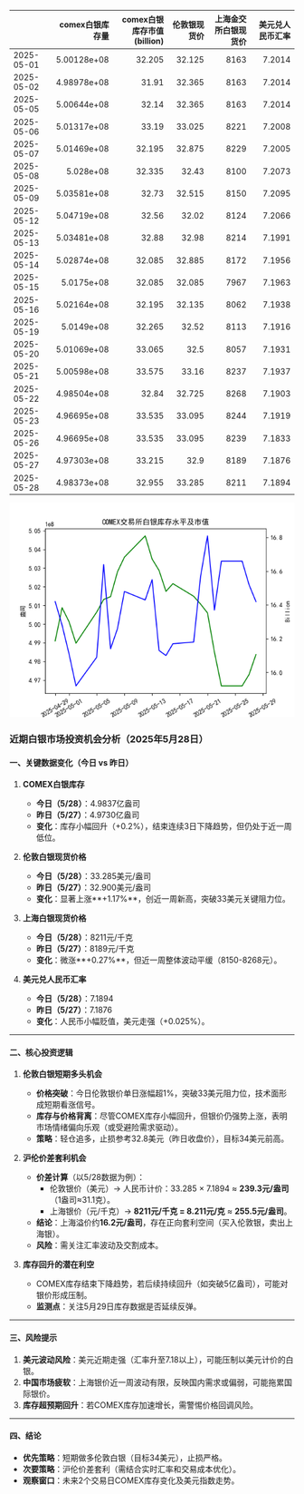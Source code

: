|            |   comex白银库存量 |   comex白银库存市值(billion) |   伦敦银现货价 |   上海金交所白银现货价 |   美元兑人民币汇率 |
|:-----------|------------------:|-----------------------------:|---------------:|-----------------------:|-------------------:|
| 2025-05-01 |       5.00128e+08 |                       32.205 |         32.125 |                   8163 |             7.2014 |
| 2025-05-02 |       4.98978e+08 |                       31.91  |         32.365 |                   8163 |             7.2014 |
| 2025-05-05 |       5.00644e+08 |                       32.14  |         32.365 |                   8163 |             7.2014 |
| 2025-05-06 |       5.01317e+08 |                       33.19  |         33.025 |                   8221 |             7.2008 |
| 2025-05-07 |       5.01469e+08 |                       32.195 |         32.875 |                   8229 |             7.2005 |
| 2025-05-08 |       5.028e+08   |                       32.335 |         32.43  |                   8100 |             7.2073 |
| 2025-05-09 |       5.03581e+08 |                       32.73  |         32.515 |                   8150 |             7.2095 |
| 2025-05-12 |       5.04719e+08 |                       32.56  |         32.02  |                   8124 |             7.2066 |
| 2025-05-13 |       5.03481e+08 |                       32.88  |         32.98  |                   8214 |             7.1991 |
| 2025-05-14 |       5.02874e+08 |                       32.085 |         32.885 |                   8172 |             7.1956 |
| 2025-05-15 |       5.0175e+08  |                       32.085 |         32.085 |                   7967 |             7.1963 |
| 2025-05-16 |       5.02164e+08 |                       32.195 |         32.135 |                   8062 |             7.1938 |
| 2025-05-19 |       5.0149e+08  |                       32.265 |         32.52  |                   8113 |             7.1916 |
| 2025-05-20 |       5.01069e+08 |                       33.065 |         32.5   |                   8057 |             7.1931 |
| 2025-05-21 |       5.00598e+08 |                       33.575 |         33.16  |                   8237 |             7.1937 |
| 2025-05-22 |       4.98504e+08 |                       32.84  |         32.725 |                   8268 |             7.1903 |
| 2025-05-23 |       4.96695e+08 |                       33.535 |         33.095 |                   8244 |             7.1919 |
| 2025-05-26 |       4.96695e+08 |                       33.535 |         33.095 |                   8239 |             7.1833 |
| 2025-05-27 |       4.97303e+08 |                       33.215 |         32.9   |                   8189 |             7.1876 |
| 2025-05-28 |       4.98373e+08 |                       32.955 |         33.285 |                   8211 |             7.1894 |

![图](silver.png)



### 近期白银市场投资机会分析（2025年5月28日）

#### **一、关键数据变化（今日 vs 昨日）**
1. **COMEX白银库存**  
   - **今日（5/28）**：4.9837亿盎司  
   - **昨日（5/27）**：4.9730亿盎司  
   - **变化**：库存小幅回升（+0.2%），结束连续3日下降趋势，但仍处于近一周低位。

2. **伦敦白银现货价格**  
   - **今日（5/28）**：33.285美元/盎司  
   - **昨日（5/27）**：32.900美元/盎司  
   - **变化**：显著上涨**+1.17%**，创近一周新高，突破33美元关键阻力位。

3. **上海白银现货价格**  
   - **今日（5/28）**：8211元/千克  
   - **昨日（5/27）**：8189元/千克  
   - **变化**：微涨**+0.27%**，但近一周整体波动平缓（8150-8268元）。

4. **美元兑人民币汇率**  
   - **今日（5/28）**：7.1894  
   - **昨日（5/27）**：7.1876  
   - **变化**：人民币小幅贬值，美元走强（+0.025%）。

---

#### **二、核心投资逻辑**
1. **伦敦白银短期多头机会**  
   - **价格突破**：今日伦敦银价单日涨幅超1%，突破33美元阻力位，技术面形成短期看涨信号。  
   - **库存与价格背离**：尽管COMEX库存小幅回升，但银价仍强势上涨，表明市场情绪偏向乐观（或受避险需求驱动）。  
   - **策略**：轻仓追多，止损参考32.8美元（昨日收盘价），目标34美元前高。

2. **沪伦价差套利机会**  
   - **价差计算**（以5/28数据为例）：  
     - 伦敦银价（美元）→ 人民币计价：33.285 × 7.1894 ≈ **239.3元/盎司**（1盎司≈31.1克）。  
     - 上海银价（元/千克）→ **8211元/千克 = 8.211元/克** ≈ **255.5元/盎司**。  
   - **结论**：上海溢价约**16.2元/盎司**，存在正向套利空间（买入伦敦银，卖出上海银）。  
   - **风险**：需关注汇率波动及交割成本。

3. **库存回升的潜在利空**  
   - COMEX库存结束下降趋势，若后续持续回升（如突破5亿盎司），可能对银价形成压制。  
   - **监测点**：关注5月29日库存数据是否延续反弹。

---

#### **三、风险提示**
1. **美元波动风险**：美元近期走强（汇率升至7.18以上），可能压制以美元计价的白银。  
2. **中国市场疲软**：上海银价近一周波动有限，反映国内需求或偏弱，可能拖累国际银价。  
3. **库存超预期回升**：若COMEX库存加速增长，需警惕价格回调风险。

---

#### **四、结论**
- **优先策略**：短期做多伦敦白银（目标34美元），止损严格。  
- **次要策略**：沪伦价差套利（需结合实时汇率和交易成本优化）。  
- **观察窗口**：未来2个交易日COMEX库存变化及美元指数走势。